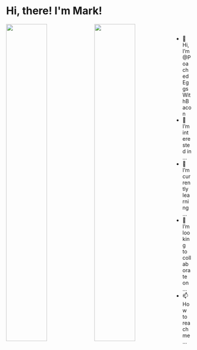 # Hi, there! I'm Mark!

<img align="left" width="47%" src="https://github-readme-stats.vercel.app/api?username=PoachedEggsWithBacon&show_icons=true&theme=merko" />

<img align="left" width="47%" src="https://github-readme-stats.vercel.app/api/top-langs/?username=PoachedEggsWithBacon&layout=compact" />

<br />

- 👋 Hi, I’m @PoachedEggsWithBacon
- 👀 I’m interested in ...
- 🌱 I’m currently learning ...
- 💞️ I’m looking to collaborate on ...
- 📫 How to reach me ...

<!---
PoachedEggsWithBacon/PoachedEggsWithBacon is a ✨ special ✨ repository because its `README.md` (this file) appears on your GitHub profile.
You can click the Preview link to take a look at your changes.
--->

